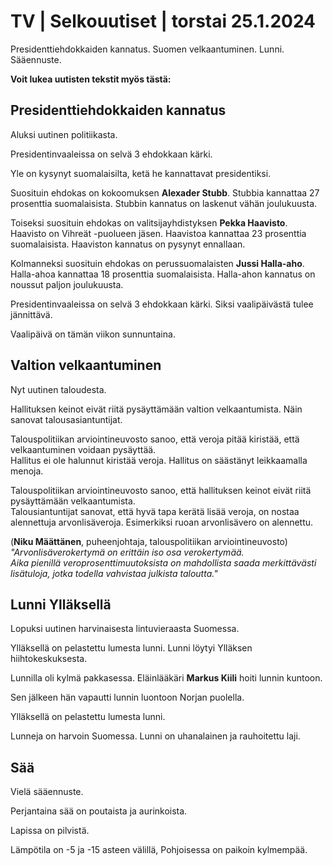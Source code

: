 TV \| Selkouutiset \| torstai 25.1.2024
=======================================

Presidenttiehdokkaiden kannatus. Suomen velkaantuminen. Lunni. Sääennuste.

**Voit lukea uutisten tekstit myös tästä:**

Presidenttiehdokkaiden kannatus
-------------------------------

Aluksi uutinen politiikasta.

Presidentinvaaleissa on selvä 3 ehdokkaan kärki.

Yle on kysynyt suomalaisilta, ketä he kannattavat presidentiksi.

Suosituin ehdokas on kokoomuksen **Alexader Stubb**. Stubbia kannattaa 27 prosenttia suomalaisista. Stubbin kannatus on laskenut vähän joulukuusta.

Toiseksi suosituin ehdokas on valitsijayhdistyksen **Pekka Haavisto**. Haavisto on Vihreät -puolueen jäsen. Haavistoa kannattaa 23 prosenttia suomalaisista. Haaviston kannatus on pysynyt ennallaan.

Kolmanneksi suosituin ehdokas on perussuomalaisten **Jussi Halla-aho**. Halla-ahoa kannattaa 18 prosenttia suomalaisista. Halla-ahon kannatus on noussut paljon joulukuusta.

Presidentinvaaleissa on selvä 3 ehdokkaan kärki. Siksi vaalipäivästä tulee jännittävä.

Vaalipäivä on tämän viikon sunnuntaina.

Valtion velkaantuminen
----------------------

Nyt uutinen taloudesta.

Hallituksen keinot eivät riitä pysäyttämään valtion velkaantumista. Näin sanovat talousasiantuntijat.

Talouspolitiikan arviointineuvosto sanoo, että veroja pitää kiristää, että velkaantuminen voidaan pysäyttää.\
Hallitus ei ole halunnut kiristää veroja. Hallitus on säästänyt leikkaamalla menoja.

Talouspolitiikan arviointineuvosto sanoo, että hallituksen keinot eivät riitä pysäyttämään velkaantumista.\
Talousiantuntijat sanovat, että hyvä tapa kerätä lisää veroja, on nostaa alennettuja arvonlisäveroja. Esimerkiksi ruoan arvonlisävero on alennettu.

(**Niku Määttänen**, puheenjohtaja, talouspolitiikan arviointineuvosto) *"Arvonlisäverokertymä on erittäin iso osa verokertymää.\
Aika pienillä veroprosenttimuutoksista on mahdollista saada merkittävästi lisätuloja, jotka todella vahvistaa julkista taloutta."*

Lunni Ylläksellä
----------------

Lopuksi uutinen harvinaisesta lintuvieraasta Suomessa.

Ylläksellä on pelastettu lumesta lunni. Lunni löytyi Ylläksen hiihtokeskuksesta.

Lunnilla oli kylmä pakkasessa. Eläinlääkäri **Markus Kiili** hoiti lunnin kuntoon.

Sen jälkeen hän vapautti lunnin luontoon Norjan puolella.

Ylläksellä on pelastettu lumesta lunni.

Lunneja on harvoin Suomessa. Lunni on uhanalainen ja rauhoitettu laji.

Sää
---

Vielä sääennuste.

Perjantaina sää on poutaista ja aurinkoista.

Lapissa on pilvistä.

Lämpötila on -5 ja -15 asteen välillä, Pohjoisessa on paikoin kylmempää.

